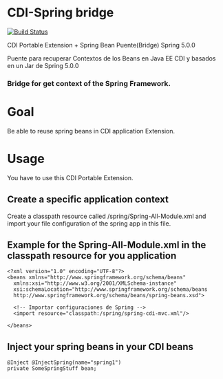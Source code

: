 # CDI-Spring bridge

[![Build Status](https://travis-ci.org/walejandromt/cdi-spring.svg?branch=master)](https://travis-ci.org/walejandromt/cdi-spring)

CDI Portable Extension + Spring Bean Puente(Bridge) Spring 5.0.0

Puente para recuperar Contextos de los Beans en Java EE CDI y basados en un Jar de Spring 5.0.0

### Bridge for get context of the Spring Framework.

# Goal

Be able to reuse spring beans in CDI application Extension.

# Usage

You have to use this CDI Portable Extension.

## Create a specific application context

Create a classpath resource called /spring/Spring-All-Module.xml and import your file configuration of the spring app
in this file.

## Example for the Spring-All-Module.xml in the classpath resource for you application

    <?xml version="1.0" encoding="UTF-8"?>
    <beans xmlns="http://www.springframework.org/schema/beans"
      xmlns:xsi="http://www.w3.org/2001/XMLSchema-instance"
      xsi:schemaLocation="http://www.springframework.org/schema/beans
      http://www.springframework.org/schema/beans/spring-beans.xsd">

      <!-- Importar configuraciones de Spring -->
      <import resource="classpath:/spring/spring-cdi-mvc.xml"/>

    </beans>

## Inject your spring beans in your CDI beans

    @Inject @InjectSpring(name="spring1")
    private SomeSpringStuff bean;
    
